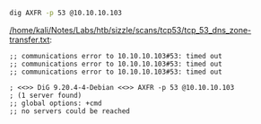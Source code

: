 ```bash
dig AXFR -p 53 @10.10.10.103
```

[/home/kali/Notes/Labs/htb/sizzle/scans/tcp53/tcp_53_dns_zone-transfer.txt](file:///home/kali/Notes/Labs/htb/sizzle/scans/tcp53/tcp_53_dns_zone-transfer.txt):

```
;; communications error to 10.10.10.103#53: timed out
;; communications error to 10.10.10.103#53: timed out
;; communications error to 10.10.10.103#53: timed out

; <<>> DiG 9.20.4-4-Debian <<>> AXFR -p 53 @10.10.10.103
; (1 server found)
;; global options: +cmd
;; no servers could be reached


```
